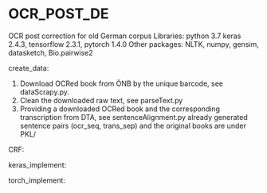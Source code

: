 # OCR_POST_DE
OCR post correction for old German corpus 
Libraries:
  python 3.7
  keras 2.4.3, tensorflow 2.3.1, pytorch 1.4.0
  Other packages: NLTK, numpy, gensim, datasketch, Bio.pairwise2
 
create_data:
  1. Download OCRed book from ÖNB by the unique barcode, see dataScrapy.py.
  2. Clean the downloaded raw text, see parseText.py
  3. Providing a downloaded OCRed book and the corresponding transcription from DTA, see sentenceAlignment.py
  already generated sentence pairs (ocr_seq, trans_sep) and the original books are under PKL/
  
CRF:

keras_implement:

torch_implement:


  
